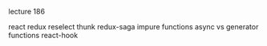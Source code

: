 lecture 186

react
redux
reselect
thunk
redux-saga
impure functions
async vs generator functions
react-hook

